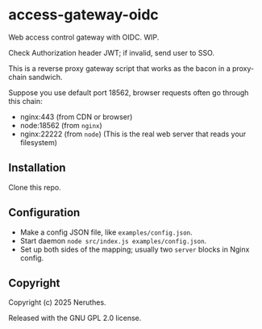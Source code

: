 # access-gateway-oidc


Web access control gateway with OIDC. WIP.

Check Authorization header JWT; if invalid, send user to SSO.

This is a reverse proxy gateway script that works as the bacon in a proxy-chain sandwich.

Suppose you use default port 18562, browser requests often go through this chain:

- nginx:443 (from CDN or browser)
- node:18562 (from `nginx`)
- nginx:22222 (from `node`) (This is the real web server that reads your filesystem)





## Installation

Clone this repo.




## Configuration

- Make a config JSON file, like `examples/config.json`.
- Start daemon `node src/index.js examples/config.json`.
- Set up both sides of the mapping; usually two `server` blocks in Nginx config.



## Copyright

Copyright (c) 2025 Neruthes.

Released with the GNU GPL 2.0 license.
